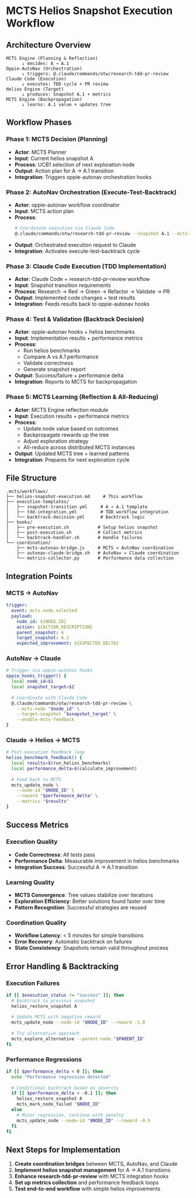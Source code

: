 # MCTS Helios Snapshot Execution Workflow

## Architecture Overview

```
MCTS Engine (Planning & Reflection)
      ↓ decides: A → A.1
Oppie-AutoNav (Orchestration)
      ↓ triggers: @.claude/commands/otw/research-tdd-pr-review
Claude Code (Execution)
      ↓ executes: TDD cycle + PR review
Helios Engine (Target)
      ↓ produces: Snapshot A.1 + metrics
MCTS Engine (Backpropagation)
      ↓ learns: A.1 value + updates tree
```

## Workflow Phases

### Phase 1: MCTS Decision (Planning)
- **Actor**: MCTS Planner
- **Input**: Current helios snapshot A
- **Process**: UCB1 selection of next exploration node
- **Output**: Action plan for A → A.1 transition
- **Integration**: Triggers oppie-autonav orchestration hooks

### Phase 2: AutoNav Orchestration (Execute-Test-Backtrack)
- **Actor**: oppie-autonav workflow coordinator
- **Input**: MCTS action plan
- **Process**: 
  ```bash
  # Coordinate execution via Claude Code
  @.claude/commands/otw/research-tdd-pr-review --snapshot A.1 --mcts-node ${NODE_ID}
  ```
- **Output**: Orchestrated execution request to Claude
- **Integration**: Activates execute-test-backtrack cycle

### Phase 3: Claude Code Execution (TDD Implementation)
- **Actor**: Claude Code + research-tdd-pr-review workflow
- **Input**: Snapshot transition requirements
- **Process**: Research → Red → Green → Refactor → Validate → PR
- **Output**: Implemented code changes + test results
- **Integration**: Feeds results back to oppie-autonav hooks

### Phase 4: Test & Validation (Backtrack Decision)
- **Actor**: oppie-autonav hooks + helios benchmarks
- **Input**: Implementation results + performance metrics
- **Process**: 
  - Run helios benchmarks
  - Compare A vs A.1 performance
  - Validate correctness
  - Generate snapshot report
- **Output**: Success/failure + performance delta
- **Integration**: Reports to MCTS for backpropagation

### Phase 5: MCTS Learning (Reflection & All-Reducing)
- **Actor**: MCTS Engine reflection module
- **Input**: Execution results + performance metrics
- **Process**:
  - Update node value based on outcomes
  - Backpropagate rewards up the tree
  - Adjust exploration strategy
  - All-reduce across distributed MCTS instances
- **Output**: Updated MCTS tree + learned patterns
- **Integration**: Prepares for next exploration cycle

## File Structure

```
.mcts/workflows/
├── helios-snapshot-execution.md     # This workflow
├── execution-templates/
│   ├── snapshot-transition.yml     # A → A.1 template
│   ├── tdd-integration.yml         # TDD workflow integration
│   └── backtrack-decision.yml      # Backtrack logic
├── hooks/
│   ├── pre-execution.sh           # Setup helios snapshot
│   ├── post-execution.sh          # Collect metrics
│   └── backtrack-handler.sh       # Handle failures
└── coordination/
    ├── mcts-autonav-bridge.js     # MCTS ↔ AutoNav coordination
    ├── autonav-claude-bridge.sh   # AutoNav ↔ Claude coordination
    └── metrics-collector.py       # Performance data collection
```

## Integration Points

### MCTS → AutoNav
```yaml
trigger:
  event: mcts.node.selected
  payload:
    node_id: ${NODE_ID}
    action: ${ACTION_DESCRIPTION}
    parent_snapshot: A
    target_snapshot: A.1
    expected_improvement: ${EXPECTED_DELTA}
```

### AutoNav → Claude
```bash
# Trigger via oppie-autonav hooks
oppie_hooks_trigger() {
  local node_id=$1
  local snapshot_target=$2
  
  # Coordinate with Claude Code
  @.claude/commands/otw/research-tdd-pr-review \
    --mcts-node "$node_id" \
    --target-snapshot "$snapshot_target" \
    --enable-mcts-feedback
}
```

### Claude → Helios → MCTS
```bash
# Post-execution feedback loop
helios_benchmark_feedback() {
  local results=$(run_helios_benchmarks)
  local performance_delta=$(calculate_improvement)
  
  # Feed back to MCTS
  mcts_update_node \
    --node-id "$NODE_ID" \
    --reward "$performance_delta" \
    --metrics "$results"
}
```

## Success Metrics

### Execution Quality
- **Code Correctness**: All tests pass
- **Performance Delta**: Measurable improvement in helios benchmarks
- **Integration Success**: Successful A → A.1 transition

### Learning Quality  
- **MCTS Convergence**: Tree values stabilize over iterations
- **Exploration Efficiency**: Better solutions found faster over time
- **Pattern Recognition**: Successful strategies are reused

### Coordination Quality
- **Workflow Latency**: < 5 minutes for simple transitions
- **Error Recovery**: Automatic backtrack on failures
- **State Consistency**: Snapshots remain valid throughout process

## Error Handling & Backtracking

### Execution Failures
```bash
if [[ $execution_status != "success" ]]; then
  # Backtrack to previous snapshot
  helios_restore_snapshot A
  
  # Update MCTS with negative reward
  mcts_update_node --node-id "$NODE_ID" --reward -1.0
  
  # Try alternative approach
  mcts_explore_alternative --parent-node "$PARENT_ID"
fi
```

### Performance Regressions
```bash
if [[ $performance_delta < 0 ]]; then
  echo "Performance regression detected"
  
  # Conditional backtrack based on severity
  if [[ $performance_delta < -0.1 ]]; then
    helios_restore_snapshot A
    mcts_mark_node_failed "$NODE_ID"
  else
    # Minor regression, continue with penalty
    mcts_update_node --node-id "$NODE_ID" --reward -0.5
  fi
fi
```

## Next Steps for Implementation

1. **Create coordination bridges** between MCTS, AutoNav, and Claude
2. **Implement helios snapshot management** for A → A.1 transitions  
3. **Enhance research-tdd-pr-review** with MCTS integration hooks
4. **Set up metrics collection** and performance feedback loops
5. **Test end-to-end workflow** with simple helios improvements